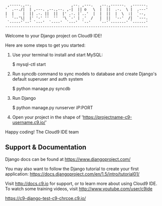 
     ,-----.,--.                  ,--. ,---.   ,--.,------.  ,------.
    '  .--./|  | ,---. ,--.,--. ,-|  || o   \  |  ||  .-.  \ |  .---'
    |  |    |  || .-. ||  ||  |' .-. |`..'  |  |  ||  |  \  :|  `--, 
    '  '--'\|  |' '-' ''  ''  '\ `-' | .'  /   |  ||  '--'  /|  `---.
     `-----'`--' `---'  `----'  `---'  `--'    `--'`-------' `------'
    ----------------------------------------------------------------- 


Welcome to your Django project on Cloud9 IDE!

Here are some steps to get you started:

1) Use your terminal to install and start MySQL:

    $ mysql-ctl start

2) Run syncdb command to sync models to database and create Django's default superuser and auth system

    $ python manage.py syncdb

3) Run Django

    $ python manage.py runserver $IP:$PORT
    
4) Open your project in the shape of 'https://projectname-c9-username.c9.io/'


Happy coding!
The Cloud9 IDE team

## Support & Documentation

Django docs can be found at https://www.djangoproject.com/

You may also want to follow the Django tutorial to create your first application:
https://docs.djangoproject.com/en/1.5/intro/tutorial01/

Visit http://docs.c9.io for support, or to learn more about using Cloud9 IDE.
To watch some training videos, visit http://www.youtube.com/user/c9ide


https://c9-django-test-c9-chrcoe.c9.io/
